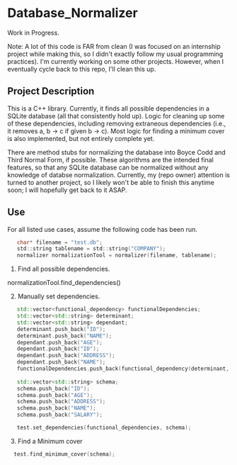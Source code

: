 # Database_Normalizer

Work in Progress.

Note: A lot of this code is FAR from clean (I was focused on an internship project while making this, so I didn't exactly follow my usual programming practices). I'm currently working on some other projects. However, when I eventually cycle back to this repo, I'll clean this up.

## Project Description

This is a C++ library. Currently, it finds all possible dependencies in a SQLite database (all that consistently hold up). Logic for cleaning up some of these dependencies, including removing extraneous dependencies (i.e., it removes a, b -> c if given b -> c). Most logic for finding a minimum cover is also implemented, but not entirely complete yet.

There are method stubs for normalizing the database into Boyce Codd and Third Normal Form, if possible. These algorithms are the intended final features, so that any SQLite database can be normalized without any knowledge of databse normalization. Currently, my (repo owner) attention is turned to another project, so I likely won't be able to finish this anytime soon; I will hopefully get back to it ASAP.

## Use

For all listed use cases, assume the following code has been run.
```c
   char* filename = "test.db";
   std::string tablename = std::string("COMPANY");
   normalizer normalizationTool = normalizer(filename, tablename);
```
   
1. Find all possible dependencies.

  normalizationTool.find_dependencies()

2. Manually set dependencies.

```c++
   std::vector<functional_dependency> functionalDependencies;
   std::vector<std::string> determinant;
   std::vector<std::string> dependant;
   determinant.push_back("ID");
   determinant.push_back("NAME");
   dependant.push_back("AGE");
   dependant.push_back("ID");
   dependant.push_back("ADDRESS");
   dependant.push_back("NAME");
   functionalDependencies.push_back(functional_dependency(determinant, dependant));
   
   std::vector<std::string> schema;
   schema.push_back("ID");
   schema.push_back("AGE");
   schema.push_back("ADDRESS");
   schema.push_back("NAME");
   schema.push_back("SALARY");

   test.set_dependencies(functional_dependencies, schema);
```
3. Find a Minimum cover
```cpp
  test.find_minimum_cover(schema);
```


